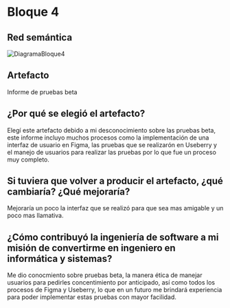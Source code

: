 # Bloque 4
## Red semántica

![DiagramaBloque4](https://user-images.githubusercontent.com/37462034/141707154-412e2a81-9a65-4927-ac4b-c7fe536340f4.png)

## Artefacto

Informe de pruebas beta

## ¿Por qué se elegió el artefacto?

Elegí este artefacto debido a mi desconocimiento sobre las pruebas beta, este informe incluyo muchos procesos como la implementación de una interfaz de usuario en Figma, las pruebas que se realizarón en Useberry y el manejo de usuarios para realizar las pruebas por lo que fue un proceso muy completo.

## Si tuviera que volver a producir el artefacto, ¿qué cambiaría? ¿Qué mejoraría?

Mejoraría un poco la interfaz que se realizó para que sea mas amigable y un poco mas llamativa.

## ¿Cómo contribuyó la ingeniería de software a mi misión de convertirme en ingeniero en informática y sistemas?

Me dio conocmiento sobre pruebas beta, la manera ética de manejar usuarios para pedirles concentimiento por anticipado, así como todos los procesos de Figma y Useberry, lo que en un futuro me brindará experiencia para poder implementar estas pruebas con mayor facilidad.
